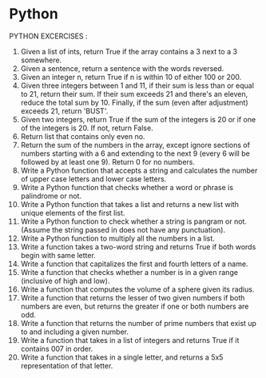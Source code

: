 # Python

PYTHON EXCERCISES :

1. Given a list of ints, return True if the array contains a 3 next to a 3 somewhere.
2. Given a sentence, return a sentence with the words reversed.
3. Given an integer n, return True if n is within 10 of either 100 or 200.
4. Given three integers between 1 and 11, if their sum is less than or equal to 21, return their sum. If their sum exceeds 21 and there's an eleven, reduce the total sum by 10. Finally, if the sum (even after adjustment) exceeds 21, return 'BUST'.
5. Given two integers, return True if the sum of the integers is 20 or if one of the integers is 20. If not, return False.
6. Return list that contains only even no.
7. Return the sum of the numbers in the array, except ignore sections of numbers starting with a 6 and extending to the next 9 (every 6 will be followed by at least one 9). Return 0 for no numbers.
8. Write a Python function that accepts a string and calculates the number of upper case letters and lower case letters.
9. Write a Python function that checks whether a word or phrase is palindrome or not.
10. Write a Python function that takes a list and returns a new list with unique elements of the first list.
11. Write a Python function to check whether a string is pangram or not. (Assume the string passed in does not have any punctuation).
12. Write a Python function to multiply all the numbers in a list.
13. Write a function takes a two-word string and returns True if both words begin with same letter.
14. Write a function that capitalizes the first and fourth letters of a name.
15. Write a function that checks whether a number is in a given range (inclusive of high and low).
16. Write a function that computes the volume of a sphere given its radius.
17. Write a function that returns the lesser of two given numbers if both numbers are even, but returns the greater if one or both numbers are odd.
18. Write a function that returns the number of prime numbers that exist up to and including a given number.
19. Write a function that takes in a list of integers and returns True if it contains 007 in order.
20. Write a function that takes in a single letter, and returns a 5x5 representation of that letter.
                    
